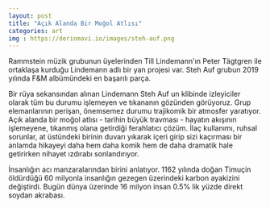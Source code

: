 ```yaml
---
layout: post
title: "Açık Alanda Bir Moğol Atlısı"
categories: art
img : https://derinmavi.io/images/steh-auf.png
---
```


Rammstein müzik grubunun üyelerinden Till Lindemann'ın Peter Tägtgren ile ortaklaşa kurduğu Lindemann adlı bir yan projesi var. Steh Auf grubun 2019 yılında F&M albümündeki en başarılı parça. 

Bir rüya sekansından alınan Lindemann Steh Auf un klibinde izleyiciler olarak tüm bu durumu işlemeyen ve tıkananın gözünden görüyoruz. 
Grup elemanlarının perişan, önemsemez durumu trajikomik bir atmosfer yaratıyor. Açık alanda bir moğol atlısı - tarihin büyük travması - hayatın akışının işlemeyene, tıkanmış olana getirdiği ferahlatıcı çözüm. İlaç kullanımı, ruhsal sorunlar, at üstündeki birinin duvarı yıkarak içeri girip sizi kaçırması bir anlamda hikayeyi daha hem daha komik hem de daha dramatik hale getirirken nihayet ızdırabı sonlandırıyor.

İnsanlığın acı manzaralarından birini anlatıyor. 1162 yılında doğan Timuçin öldürdüğü 60 milyonla insanlığın gezegen üzerindeki karbon ayakizini değiştirdi. Bugün dünya üzerinde 16 milyon insan 0.5% lik yüzde direkt soydan akrabası.
